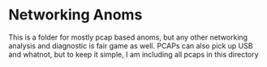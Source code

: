 # Networking Anoms

This is a folder for mostly pcap based anoms, but any other networking analysis and diagnostic is fair game as well. PCAPs can also pick up USB and whatnot, but to keep it simple, I am including all pcaps in this directory
